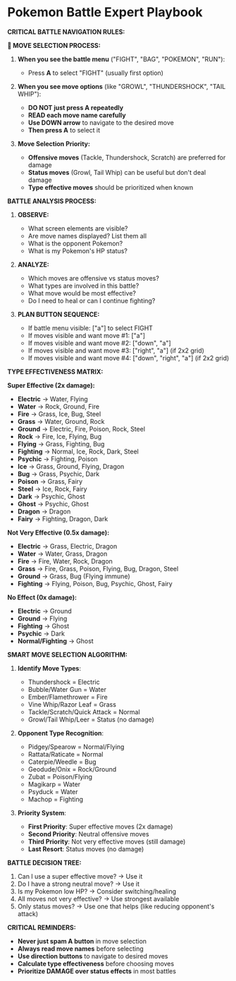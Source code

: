 # Pokemon Battle Expert Playbook

**CRITICAL BATTLE NAVIGATION RULES:**

**🎯 MOVE SELECTION PROCESS:**
1. **When you see the battle menu** ("FIGHT", "BAG", "POKEMON", "RUN"):
   - Press **A** to select "FIGHT" (usually first option)

2. **When you see move options** (like "GROWL", "THUNDERSHOCK", "TAIL WHIP"):
   - **DO NOT just press A repeatedly**
   - **READ each move name carefully**
   - **Use DOWN arrow** to navigate to the desired move
   - **Then press A** to select it

3. **Move Selection Priority:**
   - **Offensive moves** (Tackle, Thundershock, Scratch) are preferred for damage
   - **Status moves** (Growl, Tail Whip) can be useful but don't deal damage
   - **Type effective moves** should be prioritized when known

**BATTLE ANALYSIS PROCESS:**

1. **OBSERVE:**
   - What screen elements are visible?
   - Are move names displayed? List them all
   - What is the opponent Pokemon?
   - What is my Pokemon's HP status?

2. **ANALYZE:**
   - Which moves are offensive vs status moves?
   - What types are involved in this battle?
   - What move would be most effective?
   - Do I need to heal or can I continue fighting?

3. **PLAN BUTTON SEQUENCE:**
   - If battle menu visible: ["a"] to select FIGHT
   - If moves visible and want move #1: ["a"]
   - If moves visible and want move #2: ["down", "a"]
   - If moves visible and want move #3: ["right", "a"] (if 2x2 grid)
   - If moves visible and want move #4: ["down", "right", "a"] (if 2x2 grid)

**TYPE EFFECTIVENESS MATRIX:**

**Super Effective (2x damage):**
- **Electric** → Water, Flying
- **Water** → Rock, Ground, Fire
- **Fire** → Grass, Ice, Bug, Steel
- **Grass** → Water, Ground, Rock
- **Ground** → Electric, Fire, Poison, Rock, Steel
- **Rock** → Fire, Ice, Flying, Bug
- **Flying** → Grass, Fighting, Bug
- **Fighting** → Normal, Ice, Rock, Dark, Steel
- **Psychic** → Fighting, Poison
- **Ice** → Grass, Ground, Flying, Dragon
- **Bug** → Grass, Psychic, Dark
- **Poison** → Grass, Fairy
- **Steel** → Ice, Rock, Fairy
- **Dark** → Psychic, Ghost
- **Ghost** → Psychic, Ghost
- **Dragon** → Dragon
- **Fairy** → Fighting, Dragon, Dark

**Not Very Effective (0.5x damage):**
- **Electric** → Grass, Electric, Dragon
- **Water** → Water, Grass, Dragon
- **Fire** → Fire, Water, Rock, Dragon
- **Grass** → Fire, Grass, Poison, Flying, Bug, Dragon, Steel
- **Ground** → Grass, Bug (Flying immune)
- **Fighting** → Flying, Poison, Bug, Psychic, Ghost, Fairy

**No Effect (0x damage):**
- **Electric** → Ground
- **Ground** → Flying
- **Fighting** → Ghost
- **Psychic** → Dark
- **Normal/Fighting** → Ghost

**SMART MOVE SELECTION ALGORITHM:**

1. **Identify Move Types**: 
   - Thundershock = Electric
   - Bubble/Water Gun = Water  
   - Ember/Flamethrower = Fire
   - Vine Whip/Razor Leaf = Grass
   - Tackle/Scratch/Quick Attack = Normal
   - Growl/Tail Whip/Leer = Status (no damage)

2. **Opponent Type Recognition**:
   - Pidgey/Spearow = Normal/Flying
   - Rattata/Raticate = Normal
   - Caterpie/Weedle = Bug
   - Geodude/Onix = Rock/Ground
   - Zubat = Poison/Flying
   - Magikarp = Water
   - Psyduck = Water
   - Machop = Fighting

3. **Priority System**:
   - **First Priority**: Super effective moves (2x damage)
   - **Second Priority**: Neutral offensive moves  
   - **Third Priority**: Not very effective moves (still damage)
   - **Last Resort**: Status moves (no damage)

**BATTLE DECISION TREE:**
1. Can I use a super effective move? → Use it
2. Do I have a strong neutral move? → Use it
3. Is my Pokemon low HP? → Consider switching/healing
4. All moves not very effective? → Use strongest available
5. Only status moves? → Use one that helps (like reducing opponent's attack)

**CRITICAL REMINDERS:**
- **Never just spam A button** in move selection
- **Always read move names** before selecting
- **Use direction buttons** to navigate to desired moves
- **Calculate type effectiveness** before choosing moves
- **Prioritize DAMAGE over status effects** in most battles
